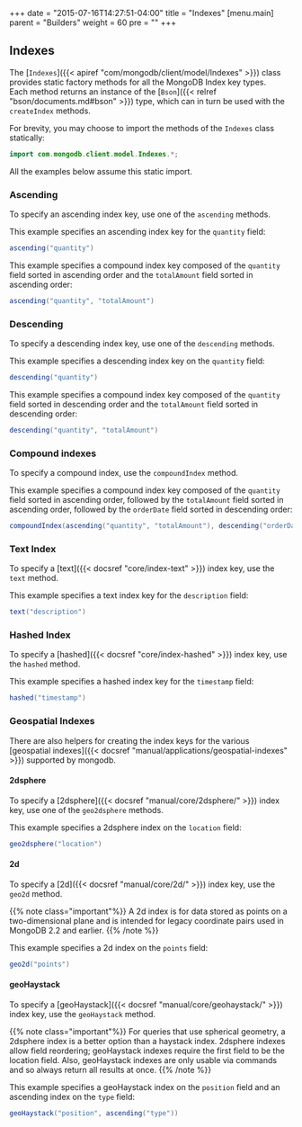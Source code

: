 +++
date = "2015-07-16T14:27:51-04:00"
title = "Indexes"
[menu.main]
  parent = "Builders"
  weight = 60
  pre = "<i class='fa'></i>"
+++

## Indexes

The [`Indexes`]({{< apiref "com/mongodb/client/model/Indexes" >}}) class provides static factory methods for all the MongoDB Index key types.  
Each method returns an instance of the [`Bson`]({{< relref "bson/documents.md#bson" >}}) type, which can in turn be used with the `createIndex`
methods.

For brevity, you may choose to import the methods of the `Indexes` class statically:

```java
import com.mongodb.client.model.Indexes.*;
```
  
All the examples below assume this static import.

### Ascending

To specify an ascending index key, use one of the `ascending` methods.

This example specifies an ascending index key for the `quantity` field:

```java
ascending("quantity")
```

This example specifies a compound index key composed of the `quantity` field sorted in ascending order and the `totalAmount` field
sorted in ascending order:

```java
ascending("quantity", "totalAmount") 
```

### Descending

To specify a descending index key, use one of the `descending` methods.

This example specifies a descending index key on the `quantity` field:

```java
descending("quantity")
```

This example specifies a compound index key composed of the `quantity` field sorted in descending order and the `totalAmount` field
sorted in descending order:


```java
descending("quantity", "totalAmount") 
```

### Compound indexes

To specify a compound index, use the `compoundIndex` method.

This example specifies a compound index key composed of the `quantity` field sorted in ascending order, followed by the `totalAmount` field
sorted in ascending order, followed by the `orderDate` field sorted in descending order:

```java
compoundIndex(ascending("quantity", "totalAmount"), descending("orderDate"))
```

### Text Index

To specify a [text]({{< docsref "core/index-text" >}}) index key, use the `text` method.

This example specifies a text index key for the `description` field:

```java
text("description")
```

### Hashed Index

To specify a [hashed]({{< docsref "core/index-hashed" >}}) index key, use the `hashed` method.

This example specifies a hashed index key for the `timestamp` field:

```java
hashed("timestamp")
```

### Geospatial Indexes

There are also helpers for creating the index keys for the various [geospatial indexes]({{< docsref "manual/applications/geospatial-indexes" >}})
supported by mongodb.

#### 2dsphere

To specify a [2dsphere]({{< docsref "manual/core/2dsphere/" >}}) index key, use one of the `geo2dsphere` methods.


This example specifies a 2dsphere index on the `location` field:

```java
geo2dsphere("location")
```

#### 2d

To specify a [2d]({{< docsref "manual/core/2d/" >}}) index key, use the `geo2d` method.

{{% note class="important"%}}
A 2d index is for data stored as points on a two-dimensional plane and is intended for legacy coordinate pairs used in MongoDB 2.2 and earlier.
{{% /note %}}

This example specifies a 2d index on the `points` field:

```java
geo2d("points")
```


#### geoHaystack

To specify a [geoHaystack]({{< docsref "manual/core/geohaystack/" >}}) index key, use the `geoHaystack` method.

{{% note class="important"%}}
For queries that use spherical geometry, a 2dsphere index is a better option than a haystack index. 2dsphere indexes allow field reordering; 
geoHaystack indexes require the first field to be the location field. Also, geoHaystack indexes are only usable via commands and so always 
return all results at once.
{{% /note %}}

This example specifies a geoHaystack index on the `position` field and an ascending index on the `type` field:

```java
geoHaystack("position", ascending("type"))
```
